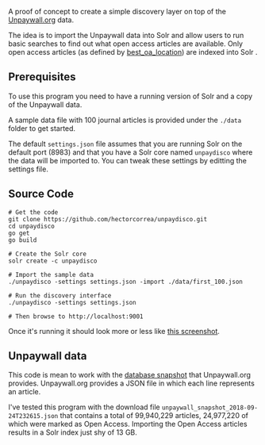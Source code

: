 A proof of concept to create a simple discovery layer on top of the
[Unpaywall.org](https://unpaywall.org/) data.

The idea is to import the Unpaywall data into Solr and allow users to run basic 
searches to find out what open access articles are available. Only open access articles
(as defined by [best_oa_location](http://unpaywall.org/data-format)) are indexed into Solr .


## Prerequisites
To use this program you need to have a running version of Solr and a copy of the Unpaywall data. 

A sample data file with 100 journal articles is provided under the `./data` folder to get started.

The default `settings.json` file assumes that you are running Solr on the default port (8983) and that you have a Solr core named `unpaydisco` where the data will be imported to. You can tweak these settings by editting the settings file.


## Source Code
```
# Get the code 
git clone https://github.com/hectorcorrea/unpaydisco.git
cd unpaydisco
go get
go build

# Create the Solr core
solr create -c unpaydisco

# Import the sample data
./unpaydisco -settings settings.json -import ./data/first_100.json

# Run the discovery interface 
./unpaydisco -settings settings.json

# Then browse to http://localhost:9001
```

Once it's running it should look more or less like [this screenshot](https://github.com/hectorcorrea/unpaydisco/blob/master/misc/search_results.png).


## Unpaywall data
This code is mean to work with the [database snapshot](http://unpaywall.org/products/snapshot) that Unpaywall.org provides. Unpaywall.org provides a JSON file in which each line represents an article. 

I've tested this program with the download file `unpaywall_snapshot_2018-09-24T232615.json` that contains a total of 99,940,229 articles, 24,977,220 of which were marked as Open Access. Importing the Open Access articles results in a Solr index just shy of 13 GB.